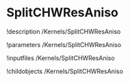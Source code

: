 <!-- MOOSE Documentation Stub: Remove this when content is added. -->

# SplitCHWResAniso
!description /Kernels/SplitCHWResAniso

!parameters /Kernels/SplitCHWResAniso

!inputfiles /Kernels/SplitCHWResAniso

!childobjects /Kernels/SplitCHWResAniso
